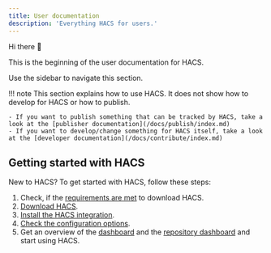 ```yaml
---
title: User documentation
description: 'Everything HACS for users.'
---
```

Hi there :wave:

This is the beginning of the user documentation for HACS.

Use the sidebar to navigate this section.

!!! note
    This section explains how to use HACS. It does not show how to develop for HACS or how to publish.

    - If you want to publish something that can be tracked by HACS, take a look at the [publisher documentation](/docs/publish/index.md)
    - If you want to develop/change something for HACS itself, take a look at the [developer documentation](/docs/contribute/index.md)

## Getting started with HACS

New to HACS? To get started with HACS, follow these steps:

1. Check, if the [requirements are met](/docs/use/download/prerequisites.md) to download HACS.
2. [Download HACS](/docs/use/download/download.md).
3. [Install the HACS integration](/docs/use/configuration/basic.md).
4. [Check the configuration options](/docs/use/configuration/options.md).
5. Get an overview of the [dashboard](/docs/use/dashboard.md) and the [repository dashboard](/docs/use/repository_dashboard.md) and start using HACS.


